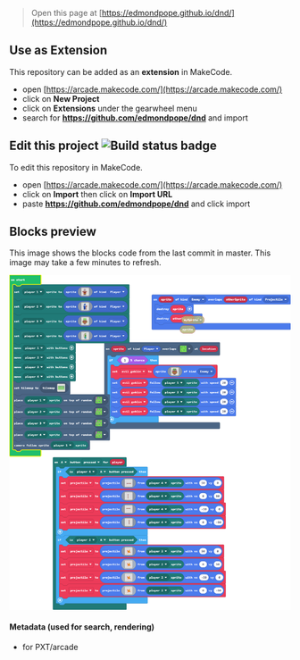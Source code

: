  


> Open this page at [https://edmondpope.github.io/dnd/](https://edmondpope.github.io/dnd/)

## Use as Extension

This repository can be added as an **extension** in MakeCode.

* open [https://arcade.makecode.com/](https://arcade.makecode.com/)
* click on **New Project**
* click on **Extensions** under the gearwheel menu
* search for **https://github.com/edmondpope/dnd** and import

## Edit this project ![Build status badge](https://github.com/edmondpope/dnd/workflows/MakeCode/badge.svg)

To edit this repository in MakeCode.

* open [https://arcade.makecode.com/](https://arcade.makecode.com/)
* click on **Import** then click on **Import URL**
* paste **https://github.com/edmondpope/dnd** and click import

## Blocks preview

This image shows the blocks code from the last commit in master.
This image may take a few minutes to refresh.

![A rendered view of the blocks](https://github.com/edmondpope/dnd/raw/master/.github/makecode/blocks.png)

#### Metadata (used for search, rendering)

* for PXT/arcade
<script src="https://makecode.com/gh-pages-embed.js"></script><script>makeCodeRender("{{ site.makecode.home_url }}", "{{ site.github.owner_name }}/{{ site.github.repository_name }}");</script>
